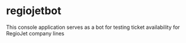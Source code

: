 # regiojetbot
This console application serves as a bot for testing ticket availability for RegioJet company lines
